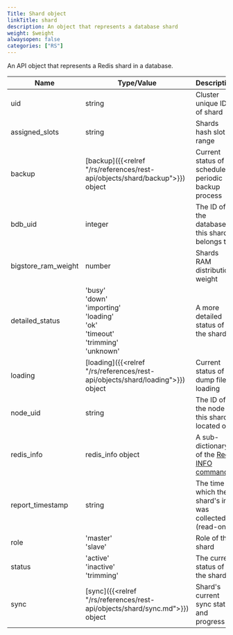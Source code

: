 ```yaml
---
Title: Shard object
linkTitle: shard
description: An object that represents a database shard
weight: $weight
alwaysopen: false
categories: ["RS"]
---
```


An API object that represents a Redis shard in a database.

| Name | Type/Value | Description |
|------|------------|-------------|
| uid | string | Cluster unique ID of shard |
| assigned_slots | string | Shards hash slot range |
| backup | [backup]({{<relref "/rs/references/rest-api/objects/shard/backup">}}) object | Current status of scheduled periodic backup process |
| bdb_uid | integer | The ID of the database this shard belongs to |
| bigstore_ram_weight | number | Shards RAM distribution weight |
| detailed_status | 'busy'<br />'down'<br />'importing'<br />'loading'<br />'ok'<br />'timeout'<br />'trimming'<br />'unknown' | A more detailed status of the shard |
| loading | [loading]({{<relref "/rs/references/rest-api/objects/shard/loading">}}) object | Current status of dump file loading |
| node_uid | string | The ID of the node this shard is located on |
| redis_info | redis_info object | A sub-dictionary of the [Redis INFO command](https://redis.io/commands/info) |
| report_timestamp | string | The time in which the shard's info was collected (read-only) |
| role | 'master'<br />'slave' | Role of this shard |
| status | 'active'<br />'inactive'<br />'trimming' | The current status of the shard |
| sync | [sync]({{<relref "/rs/references/rest-api/objects/shard/sync.md">}}) object | Shard's current sync status and progress |
